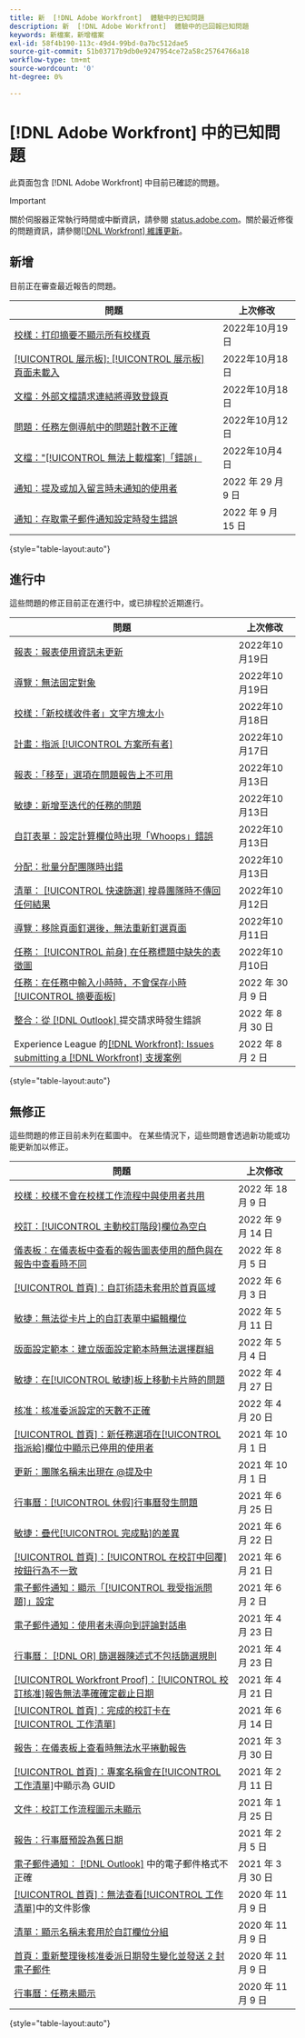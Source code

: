 ```yaml
---
title: 新  [!DNL Adobe Workfront]  體驗中的已知問題
description: 新  [!DNL Adobe Workfront]  體驗中的已回報已知問題
keywords: 新檔案，新增檔案
exl-id: 58f4b190-113c-49d4-99bd-0a7bc512dae5
source-git-commit: 51b03717b9db0e9247954ce72a58c25764766a18
workflow-type: tm+mt
source-wordcount: '0'
ht-degree: 0%

---
```


# [!DNL Adobe Workfront] 中的已知問題

此頁面包含 [!DNL Adobe Workfront] 中目前已確認的問題。

>[!IMPORTANT]
>
>關於伺服器正常執行時間或中斷資訊，請參閱 [status.adobe.com](https://status.adobe.com)。關於最近修復的問題資訊，請參閱[[!DNL Workfront] 維護更新](../maintenance/current-updates.md)。

## 新增

目前正在審查最近報告的問題。

| **問題** | **上次修改** |
| -----------------------------------------------------------------| ----------------- |
| [校樣：打印摘要不顯示所有校樣頁](known-issues-workfront-proof/proof-print-summary-not-showing-all-pages.md) | 2022年10月19日 |
| [[!UICONTROL 展示板]: [!UICONTROL 展示板] 頁面未載入](known-issues-workfront/wf-boards-boards-do-not-load.md) | 2022年10月18日 |
| [文檔：外部文檔請求連結將導致登錄頁](known-issues-workfront/wf-documents-external-request-leads-to-login.md) | 2022年10月18日 |
| [問題：任務左側導航中的問題計數不正確](known-issues-workfront/wf-issues-incorrect-issue-count-on-left.md) | 2022年10月12日 |
| [文檔：&quot;[!UICONTROL 無法上載檔案]「錯誤」](known-issues-workfront/wf-documents-failed-to-upload-file.md) | 2022年10月4日 |
| [通知：提及或加入留言時未通知的使用者](known-issues-workfront/wf-notif-users-not-receiving-email-or-inapp-notif.md) | 2022 年 29 月 9 日 |
| [通知：存取電子郵件通知設定時發生錯誤](known-issues-workfront/wf-notifications-preview-errors-with-options.md) | 2022 年 9 月 15 日 |

{style=&quot;table-layout:auto&quot;}


## 進行中

這些問題的修正目前正在進行中，或已排程於近期進行。

| **問題** | **上次修改** |
| -----------------------------------------------------------------| ----------------- |
| [報表：報表使用資訊未更新](known-issues-workfront/wf-reports-usage-not-updating.md) | 2022年10月19日 |
| [導覽：無法固定對象](known-issues-workfront/wf-navigation-cannot-pin-objects.md) | 2022年10月19日 |
| [校樣：「新校樣收件者」文字方塊太小](known-issues-workfront/wf-proof-proof-share-recipient-box-too-small.md) | 2022年10月18日 |
| [計畫：指派 [!UICONTROL 方案所有者]](known-issues-workfront/wf-programs-issues-assigning-program-manager.md) | 2022年10月17日 |
| [報表：「移至」選項在問題報告上不可用](known-issues-workfront/wf-reports-move-to-not-available-on-issue-report.md) | 2022年10月13日 |
| [敏捷：新增至迭代的任務的問題](known-issues-workfront/wf-agile-issues-with-tasks-on-iteration.md) | 2022年10月13日 |
| [自訂表單：設定計算欄位時出現「Whoops」錯誤](known-issues-workfront/wf-custom-forms-error-with-calculated-field.md) | 2022年10月13日 |
| [分配：批量分配團隊時出錯](known-issues-workfront/wf-assignments-error-when-bulk-assigning-team.md) | 2022年10月13日 |
| [清單： [!UICONTROL 快速篩選] 搜尋團隊時不傳回任何結果](known-issues-workfront/wf-lists-no-results-for-teams-in-quick-filter.md) | 2022年10月12日 |
| [導覽：移除頁面釘選後，無法重新釘選頁面](known-issues-workfront/wf-navigation-undo-pin-does-not-replace-pin.md) | 2022年10月11日 |
| [任務： [!UICONTROL 前身] 在任務標題中缺失的表徵圖](known-issues-workfront/wf-tasks-predecessor-icon-missing-from-header.md) | 2022年10月10日 |
| [任務：在任務中輸入小時時，不會保存小時 [!UICONTROL 摘要面板]](known-issues-workfront/wf-hours-do-not-save-when-scrolling-summary-panel.md) | 2022 年 30 月 9 日 |
| [整合：從  [!DNL Outlook] ](known-issues-workfront/wf-integrations-error-when-creating-request-from-outlook.md) 提交請求時發生錯誤 | 2022 年 8 月 30 日 |
| Experience League 的[[!DNL Workfront]: Issues submitting a [!DNL Workfront]  支援案例](known-issues-workfront/wf-support-issues-submitting-support-case.md) | 2022 年 8 月 2 日 |

{style=&quot;table-layout:auto&quot;}

## 無修正

這些問題的修正目前未列在藍圖中。 在某些情況下，這些問題會透過新功能或功能更新加以修正。

| **問題** | **上次修改** |
| -----------------------------------------------------------------| ----------------- |
| [校樣：校樣不會在校樣工作流程中與使用者共用](known-issues-workfront-proof/proof-user-in-stage-does-not-get-access.md) | 2022 年 18 月 9 日 |
| [校訂：[!UICONTROL 主動校訂階段]欄位為空白](known-issues-workfront/wf-documents-stages-do-not-populate-on-proof.md) | 2022 年 9 月 14 日 |
| [儀表板：在儀表板中查看的報告圖表使用的顏色與在報告中查看時不同](known-issues-workfront/wf-dashboard-reports-wrong-color.md) | 2022 年 8 月 5 日 |
| [[!UICONTROL 首頁]：自訂術語未套用於首頁區域](known-issues-workfront/wf-home-custom-term-not-applied-to-home.md) | 2022 年 6 月 3 日 |
| [敏捷：無法從卡片上的自訂表單中編輯欄位](known-issues-workfront/wf-agile-cannot-edit-fields-custom-cards.md) | 2022 年 5 月 11 日 |
| [版面設定範本：建立版面設定範本時無法選擇群組](known-issues-workfront/wf-layout-templ-cannot-select-group.md) | 2022 年 5 月 4 日 |
| [敏捷：在[!UICONTROL 敏捷]板上移動卡片時的問題](known-issues-workfront/wf-agile-issues-moving-cards.md) | 2022 年 4 月 27 日 |
| [核准：核准委派設定的天數不正確](known-issues-workfront/wf-approval-delegation-incorrect-number-of-days.md) | 2022 年 4 月 20 日 |
| [[!UICONTROL 首頁]：新任務選項在[!UICONTROL 指派給]欄位中顯示已停用的使用者](known-issues-workfront/wf-home-new-task-option-showing-deactivated-users.md) | 2021 年 10 月 1 日 |
| [更新：團隊名稱未出現在 @提及中](known-issues-workfront/wf-updates-team-name-not-in-mention.md) | 2021 年 10 月 1 日 |
| [行事曆：[!UICONTROL 休假]行事曆發生問題](known-issues-workfront/wf-calendars-issue-time-off.md) | 2021 年 6 月 25 日 |
| [敏捷：疊代[!UICONTROL 完成點]的差異](known-issues-workfront/wf-agile-discrepancy-in-completed-points.md) | 2021 年 6 月 22 日 |
| [[!UICONTROL 首頁]：[!UICONTROL 在校訂中回覆]按鈕行為不一致](known-issues-workfront-proof/reply-in-proof-button-behavior-is-inconsistent.md) | 2021 年 6 月 21 日 |
| [電子郵件通知：顯示「[!UICONTROL 我受指派問題]」設定](known-issues-workfront/wf-email-notif-im-assigned-to-issue-displaying.md) | 2021 年 6 月 2 日 |
| [電子郵件通知：使用者未導向到評論對話串](known-issues-workfront/wf-email-notif-user-not-directed-to-thread.md) | 2021 年 4 月 23 日 |
| [行事曆： [!DNL OR] 篩選器陳述式不包括篩選規則](known-issues-workfront/wf-calendars-or-filter-statement.md) | 2021 年 4 月 23 日 |
| [[!UICONTROL Workfront Proof]：[!UICONTROL 校訂核准]報告無法準確確定截止日期](known-issues-workfront-proof/proof-approval-report-cant-accurately-determine-deadlines.md) | 2021 年 4 月 21 日 |
| [[!UICONTROL 首頁]：完成的校訂卡在[!UICONTROL 工作清單]](known-issues-workfront-proof/completed-proofs-stuck-in-the-work-list.md) | 2021 年 6 月 14 日 |
| [報告：在儀表板上查看時無法水平捲動報告](known-issues-workfront/wf-reports-cannot-scroll-horizontally.md) | 2021 年 3 月 30 日 |
| [[!UICONTROL 首頁]：專案名稱會在[!UICONTROL 工作清單]](known-issues-workfront/wf-home-project-name-shows-as-guid.md)中顯示為 GUID | 2021 年 2 月 11 日 |
| [文件：校訂工作流程圖示未顯示](known-issues-workfront-proof/proof-workflow-icon-is-not-displaying.md) | 2021 年 1 月 25 日 |
| [報告：行事曆預設為舊日期](known-issues-workfront/wf-reports-caledar-defaults-to-old-dates.md) | 2021 年 2 月 5 日 |
| [電子郵件通知： [!DNL Outlook]](known-issues-workfront/wf-email-notif-not-formatting-in-outlook.md) 中的電子郵件格式不正確 | 2021 年 3 月 30 日 |
| [[!UICONTROL 首頁]：無法查看[!UICONTROL 工作清單]](known-issues-workfront/wf-home-unable-to-view-document-image.md)中的文件影像 | 2020 年 11 月 9 日 |
| [清單：顯示名稱未套用於自訂欄位分組](known-issues-workfront/wf-lists-display-name-not-applied-to-grouping.md) | 2020 年 11 月 9 日 |
| [首頁：重新整理後核准委派日期發生變化並發送 2 封電子郵件](known-issues-workfront/wf-home-approval-delegation-dates-changing.md) | 2020 年 11 月 9 日 |
| [行事曆：任務未顯示](known-issues-workfront/wf-calendar-tasks-not-displaying.md) | 2020 年 11 月 9 日 |

{style=&quot;table-layout:auto&quot;}

